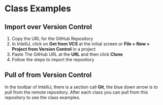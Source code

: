 # Class Examples
## Import over Version Control
1. Copy the URL for the GitHub Repository
2. In IntelliJ, click on **Get from VCS** at the initial screen or **File > New > Project from Version Control** in a project
3. Paste The GitHub URL at the **URL** and then click **Clone**
4. Follow the steps to import the repository

## Pull of from Version Control
In the toolbar of IntelliJ, there is a section call **Git**, the blue down arrow is to pull from the remote repository. After each class you can pull from this repository to see the class examples.